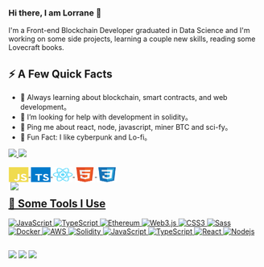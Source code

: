 ### Hi there, I am Lorrane 👋
I'm a Front-end Blockchain Developer graduated in Data Science and I'm working on some side projects, learning a couple new skills, reading some Lovecraft books.

## ⚡️ A Few Quick Facts

- 🧐 Always learning about blockchain, smart contracts, and web development。
- 🤔 I’m looking for help with development in solidity。
- 💬 Ping me about react, node, javascript, miner BTC and sci-fy。
- 🎉 Fun Fact: I like cyberpunk and Lo-fi。

 <div>
  <a href="https://github.com/Aspheria">
  <img height="180em" src="https://github-readme-stats.vercel.app/api?username=Aspheria&show_icons=true&theme=dracula&include_all_commits=true&count_private=true"/>
  <img height="180em" src="https://github-readme-stats.vercel.app/api/top-langs/?username=Aspheria&layout=compact&langs_count=7&theme=dracula"/>
</div>
<div style="display: inline_block"><br>
  <img align="center" alt="ani-Js" height="30" width="40" src="https://raw.githubusercontent.com/devicons/devicon/master/icons/javascript/javascript-plain.svg">
  <img align="center" alt="ani-Ts" height="30" width="40" src="https://raw.githubusercontent.com/devicons/devicon/master/icons/typescript/typescript-plain.svg">
  <img align="center" alt="ani-React" height="30" width="40" src="https://raw.githubusercontent.com/devicons/devicon/master/icons/react/react-original.svg">
  <img align="center" alt="ani-HTML" height="30" width="40" src="https://raw.githubusercontent.com/devicons/devicon/master/icons/html5/html5-original.svg">
  <img align="center" alt="ani-CSS" height="30" width="40" src="https://raw.githubusercontent.com/devicons/devicon/master/icons/css3/css3-original.svg">
<img align="right" src="https://media.giphy.com/media/FqdGGgugkC4Xm/giphy.gif" width="500"/>

  
  <h2>🚀 Some Tools I Use</h2>

<p align="left">
  
  <img alt="JavaScript" src="https://img.shields.io/badge/-JavaScript-F0DB4F?style=flat-square&logo=javascript&logoColor=black" />
  <img alt="TypeScript" src="https://img.shields.io/badge/-TypeScript-007ACC?style=flat-square&logo=typescript&logoColor=white" />
  <img alt="Ethereum" src="https://img.shields.io/badge/-Ethereum-3C3C3D?style=flat-square&logo=ethereum&logoColor=white" />
  <img alt="Web3.js" src="https://img.shields.io/badge/-Web3.js-F16822?style=flat-square&logo=web3.js&logoColor=white" />
  <img alt="CSS3" src="https://img.shields.io/badge/-CSS3-1572B6?style=flat-square&logo=css3&logoColor=white" />
  <img alt="Sass" src="https://img.shields.io/badge/-Sass-CC6699?style=flat-square&logo=sass&logoColor=white" />
  <img alt="Docker" src="https://img.shields.io/badge/-Docker-2496ED?style=flat-square&logo=docker&logoColor=white" />
  <img alt="AWS" src="https://img.shields.io/badge/-Amazon%20AWS-232F3E?style=flat-square&logo=amazon-aws&logoColor=white" />
  <img alt="Solidity" src="https://img.shields.io/badge/-Solidity-BAC9F9?style=flat-square&logo=solidity&logoColor=363636" />
  <img alt="JavaScript" src="https://img.shields.io/badge/-JavaScript-F0DB4F?style=flat-square&logo=javascript&logoColor=black" />
  <img alt="TypeScript" src="https://img.shields.io/badge/-TypeScript-007ACC?style=flat-square&logo=typescript&logoColor=white" />
  <img alt="React" src="https://img.shields.io/badge/-React-45b8d8?style=flat-square&logo=react&logoColor=white" />
  <img alt="Nodejs" src="https://img.shields.io/badge/-Node.js-43853d?style=flat-square&logo=Node.js&logoColor=white" />


</div>
  </p>

  ##
 
<div> 
  
 <a href="https://discord.gg/pDbY76q8Qf" target="_blank"><img src="https://img.shields.io/badge/Discord-7289DA?style=for-the-badge&logo=discord&logoColor=white" target="_blank"></a> 
  <a href = "mailto:lorran.parrilla@gmail.com"><img src="https://img.shields.io/badge/-Gmail-%23333?style=for-the-badge&logo=gmail&logoColor=white" target="_blank"></a>
  <a href="https://www.linkedin.com/in/lorrane-p%C3%A4rrilla-03b992115/" target="_blank"><img src="https://img.shields.io/badge/-LinkedIn-%230077B5?style=for-the-badge&logo=linkedin&logoColor=white" target="_blank"></a> 
 
</div>
